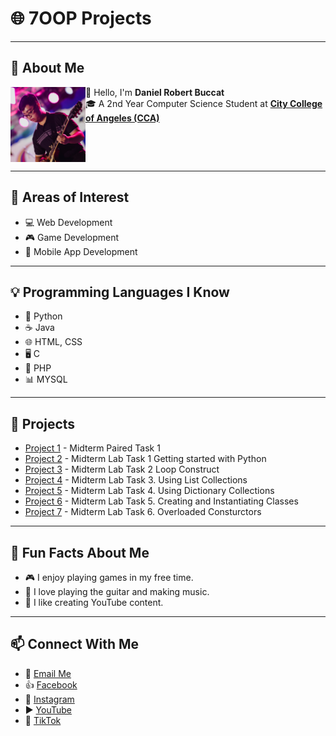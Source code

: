 # 🌐 7OOP Projects  

---

## 📖 About Me  
<img src="Images/Profile.jpg" alt="My Picture" width="120" align="left" />

👋 Hello, I'm **Daniel Robert Buccat**  
🎓 A 2nd Year Computer Science Student at [**City College of Angeles (CCA)**](https://www.facebook.com/CityCollegeOfAngeles)  

<br clear="left"/>

---

## 🎯 Areas of Interest  
- 💻 Web Development
- 🎮 Game Development  
- 📱 Mobile App Development  

---

## 💡 Programming Languages I Know  
- 🐍 Python  
- ☕ Java  
- 🌐 HTML, CSS
- 🖥️ C
- 🐘 PHP  
- 📊 MYSQL  

---

## 🚀 Projects  
- [Project 1](./Projects/Midterm%20Paired%20Task%201.pdf) - Midterm Paired Task 1
- [Project 2](./Projects/Lab%20Task%201.pdf) - Midterm Lab Task 1 Getting started with Python
- [Project 3](./Projects/Lab%20Task%202.pdf) - Midterm Lab Task 2 Loop Construct
- [Project 4](./Projects/Lab%20Task%203.pdf) - Midterm Lab Task 3. Using List Collections
- [Project 5](./Projects/Lab%20Task%204.pdf) - Midterm Lab Task 4. Using Dictionary Collections
- [Project 6](./Projects/Lab%20Task%205.pdf) - Midterm Lab Task 5. Creating and Instantiating Classes
- [Project 7](./Projects/Lab%20Task%206.pdf) - Midterm Lab Task 6. Overloaded Consturctors

---

## 🎉 Fun Facts About Me  
- 🎮 I enjoy playing games in my free time.
- 🎸 I love playing the guitar and making music.
- 🎥 I like creating YouTube content.

---

## 📫 Connect With Me  
- 📧 [Email Me](mailto:dbuccat24-0032@cca.edu.ph)  
- 👍 [Facebook](https://www.facebook.com/danielrobbuccat/)  
- 📸 [Instagram](https://www.instagram.com/danielrobbuccat/)  
- ▶️ [YouTube](https://www.youtube.com/@DanielRobertBuccat)  
- 🎵 [TikTok](https://www.tiktok.com/@danielrobertbuccat)  
